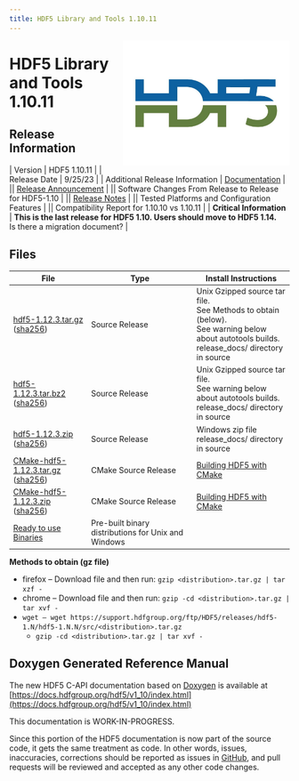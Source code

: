 ```yaml
---
title: HDF5 Library and Tools 1.10.11
---
```


<img alt="HDF5 Logo" align=right width=300 src="/assets/img/hdf5.jpeg">

# HDF5 Library and Tools 1.10.11

## Release Information


| Version | HDF5 1.10.11 |
| Release Date |  9/25/23 |
| Additional Release Information | [Documentation](https://docs.hdfgroup.org/hdf5/v1_10/index.html) | 
|| [Release Announcement](https://www.hdfgroup.org/2023/09/release-of-hdf5-1-10-11-library-and-tools-newsletter-198/) | 
|| Software Changes From Release to Release for HDF5-1.10  |
|| [Release Notes](https://raw.githubusercontent.com/HDFGroup/hdf5/hdf5_1_10_11/release_docs/RELEASE.txt) | 
|| Tested Platforms and Configuration Features |
|| Compatibility Report for 1.10.10 vs 1.10.11 | 
| **Critical Information** | **This is the last release for HDF5 1.10. Users should move to HDF5 1.14.** <br> Is there a migration document? | 
   
## Files 
  
| File | Type | Install Instructions |
| ---- | ---- | ---- | 
| [hdf5-1.12.3.tar.gz](https://hdf-wordpress-1.s3.amazonaws.com/wp-content/uploads/manual/HDF5/HDF5_1_12_3/src/hdf5-1.12.3.tar.gz) <br>([sha256](https://hdf-wordpress-1.s3.amazonaws.com/wp-content/uploads/manual/HDF5/HDF5_1_12_3/src/hdf5-1.12.3.tar.gz.sha256)) | Source Release | Unix Gzipped source tar file. <br>See Methods to obtain (below).<br>See warning below about autotools builds. <br> release_docs/ directory in source | 
| [hdf5-1.12.3.tar.bz2](https://hdf-wordpress-1.s3.amazonaws.com/wp-content/uploads/manual/HDF5/HDF5_1_12_3/src/hdf5-1.12.3.tar.bz2.sha256) <br> ([sha256](https://hdf-wordpress-1.s3.amazonaws.com/wp-content/uploads/manual/HDF5/HDF5_1_12_3/src/hdf5-1.12.3.tar.bz2.sha256)) |  Source Release | Unix Gzipped source tar file. <br>See warning below about autotools builds. <br> release_docs/ directory in source |
| [hdf5-1.12.3.zip](https://hdf-wordpress-1.s3.amazonaws.com/wp-content/uploads/manual/HDF5/HDF5_1_12_3/src/hdf5-1.12.3.zip) <br> ([sha256](https://hdf-wordpress-1.s3.amazonaws.com/wp-content/uploads/manual/HDF5/HDF5_1_12_3/src/hdf5-1.12.3.zip.sha256)) |  Source Release | Windows zip file <br> release_docs/ directory in source | 
| [CMake-hdf5-1.12.3.tar.gz](https://hdf-wordpress-1.s3.amazonaws.com/wp-content/uploads/manual/HDF5/HDF5_1_12_3/src/CMake-hdf5-1.12.3.tar.gz) <br> ([sha256](https://hdf-wordpress-1.s3.amazonaws.com/wp-content/uploads/manual/HDF5/HDF5_1_12_3/src/CMake-hdf5-1.12.3.tar.gz.sha256)) | CMake Source Release | [Building HDF5 with CMake](https://raw.githubusercontent.com/HDFGroup/hdf5/hdf5_1_12_3/release_docs/INSTALL_CMake.txt) |
| [CMake-hdf5-1.12.3.zip](https://hdf-wordpress-1.s3.amazonaws.com/wp-content/uploads/manual/HDF5/HDF5_1_12_3/src/CMake-hdf5-1.12.3.zip) <br> ([sha256](https://hdf-wordpress-1.s3.amazonaws.com/wp-content/uploads/manual/HDF5/HDF5_1_12_3/src/CMake-hdf5-1.12.3.zip.sha256)) | CMake Source Release | [Building HDF5 with CMake](https://raw.githubusercontent.com/HDFGroup/hdf5/hdf5_1_12_3/release_docs/INSTALL_CMake.txt) |  |
| [Ready to use Binaries](https://support.hdfgroup.org/ftp/HDF5/releases/hdf5-1.12/hdf5-1.12.3/bin/) | Pre-built binary distributions for Unix and Windows ||


**Methods to obtain  (gz file)**
* firefox – Download file and then run:  `gzip <distribution>.tar.gz | tar xzf -`
* chrome –  Download file and then run:  `gzip -cd <distribution>.tar.gz | tar xvf -`
* `wget – wget https://support.hdfgroup.org/ftp/HDF5/releases/hdf5-1.N/hdf5-1.N.N/src/<distribution>.tar.gz`
  * `gzip -cd <distribution>.tar.gz | tar xvf -`

## Doxygen Generated Reference Manual         

The new HDF5 C-API documentation based on [Doxygen](https://www.doxygen.nl/index.html) is available at
      [https://docs.hdfgroup.org/hdf5/v1_10/index.html](https://docs.hdfgroup.org/hdf5/v1_10/index.html)

This documentation is WORK-IN-PROGRESS. 

Since this portion of the HDF5 documentation is now part of the source code, it gets the same treatment as code. In other words, issues, inaccuracies, corrections should be reported as issues in [GitHub](https://github.com/HDFGroup/hdf5/issues), and pull requests will be reviewed and accepted as any other code changes.
